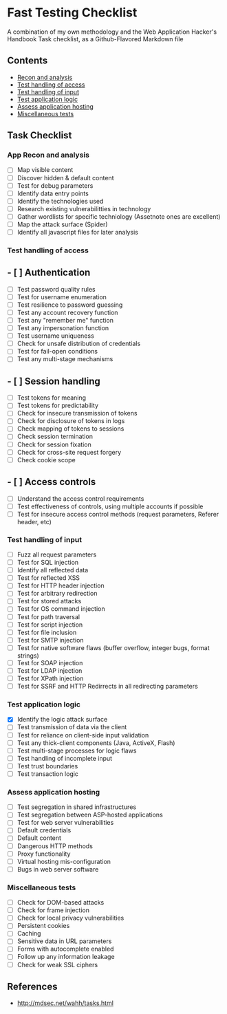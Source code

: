 # Fast Testing Checklist
A combination of my own methodology and the Web Application Hacker's Handbook Task checklist, as a Github-Flavored Markdown file
## Contents
- [Recon and analysis](#recon-and-analysis)
- [Test handling of access](#test-handling-of-access)
- [Test handling of input](#test-handling-of-input)
- [Test application logic](#test-application-logic)
- [Assess application hosting](#assess-application-hosting)
- [Miscellaneous tests](#miscellaneous-tests)

## Task Checklist

### App Recon and analysis

- [ ] Map visible content
- [ ] Discover hidden & default content
- [ ] Test for debug parameters
- [ ] Identify data entry points
- [ ] Identify the technologies used
- [ ] Research existing vulnerabilitties in technology
- [ ] Gather wordlists for specific techniology (Assetnote ones are excellent)
- [ ] Map the attack surface (Spider)
- [ ] Identify all javascript files for later analysis

### Test handling of access
## - [ ] Authentication
- [ ] Test password quality rules
- [ ] Test for username enumeration
- [ ] Test resilience to password guessing
- [ ] Test any account recovery function
- [ ] Test any "remember me" function
- [ ] Test any impersonation function
- [ ] Test username uniqueness
- [ ] Check for unsafe distribution of credentials
- [ ] Test for fail-open conditions
- [ ] Test any multi-stage mechanisms
## - [ ] Session handling
- [ ] Test tokens for meaning
- [ ] Test tokens for predictability
- [ ] Check for insecure transmission of tokens
- [ ] Check for disclosure of tokens in logs
- [ ] Check mapping of tokens to sessions
- [ ] Check session termination
- [ ] Check for session fixation
- [ ] Check for cross-site request forgery
- [ ] Check cookie scope
## - [ ] Access controls
- [ ] Understand the access control requirements
- [ ] Test effectiveness of controls, using multiple accounts if possible
- [ ] Test for insecure access control methods (request parameters, Referer header, etc)

### Test handling of input

- [ ] Fuzz all request parameters
- [ ] Test for SQL injection
- [ ] Identify all reflected data
- [ ] Test for reflected XSS
- [ ] Test for HTTP header injection
- [ ] Test for arbitrary redirection
- [ ] Test for stored attacks
- [ ] Test for OS command injection
- [ ] Test for path traversal
- [ ] Test for script injection
- [ ] Test for file inclusion
- [ ] Test for SMTP injection
- [ ] Test for native software flaws (buffer overflow, integer bugs, format strings)
- [ ] Test for SOAP injection
- [ ] Test for LDAP injection
- [ ] Test for XPath injection
- [ ] Test for SSRF and HTTP Redirrects in all redirecting parameters

### Test application logic

- [x] Identify the logic attack surface
- [ ] Test transmission of data via the client
- [ ] Test for reliance on client-side input validation
- [ ] Test any thick-client components (Java, ActiveX, Flash)
- [ ] Test multi-stage processes for logic flaws
- [ ] Test handling of incomplete input
- [ ] Test trust boundaries
- [ ] Test transaction logic

### Assess application hosting

- [ ] Test segregation in shared infrastructures
- [ ] Test segregation between ASP-hosted applications
- [ ] Test for web server vulnerabilities
- [ ] Default credentials
- [ ] Default content
- [ ] Dangerous HTTP methods
- [ ] Proxy functionality
- [ ] Virtual hosting mis-configuration
- [ ] Bugs in web server software

### Miscellaneous tests

- [ ] Check for DOM-based attacks
- [ ] Check for frame injection
- [ ] Check for local privacy vulnerabilities
- [ ] Persistent cookies
- [ ] Caching
- [ ] Sensitive data in URL parameters
- [ ] Forms with autocomplete enabled
- [ ] Follow up any information leakage
- [ ] Check for weak SSL ciphers

## References
*  http://mdsec.net/wahh/tasks.html